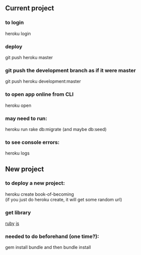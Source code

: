 ## Current project

### to login 
heroku login

### deploy
git push heroku master

### git push the development branch as if it were master
git push heroku development:master

### to open app online from CLI
heroku open

### may need to run:
heroku run rake db:migrate (and maybe db:seed)

### to see console errors:
heroku logs

## New project 

### to deploy a new project:
heroku create book-of-becoming  
(if you just do heroku create, it will get some random url)

### get library
[ruby](https://github.com/unsplash/unsplash_rb)
[js](https://github.com/unsplash/unsplash_js)



### needed to do beforehand (one time?): 
gem install bundle
and then
bundle install